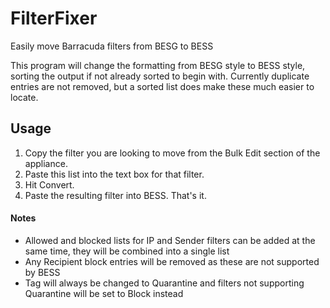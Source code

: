 # FilterFixer
Easily move Barracuda filters from BESG to BESS

This program will change the formatting from BESG style to BESS style, sorting the output if not already sorted to begin with.
Currently duplicate entries are not removed, but a sorted list does make these much easier to locate.

## Usage
1. Copy the filter you are looking to move from the Bulk Edit section of the appliance.
2. Paste this list into the text box for that filter.
3. Hit Convert.
4. Paste the resulting filter into BESS. That's it.

#### Notes
* Allowed and blocked lists for IP and Sender filters can be added at the same time, they will be combined into a single list
* Any Recipient block entries will be removed as these are not supported by BESS
* Tag will always be changed to Quarantine and filters not supporting Quarantine will be set to Block instead
